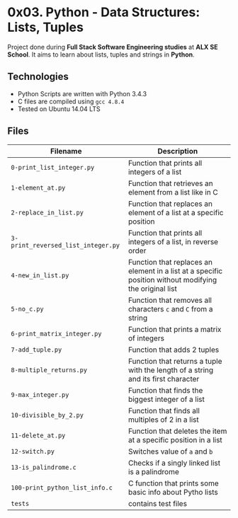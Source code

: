 # 0x03. Python - Data Structures: Lists, Tuples
Project done during **Full Stack Software Engineering studies** at **ALX SE School**. It aims to learn about lists, tuples and strings in **Python**.

## Technologies
* Python Scripts are written with Python 3.4.3
* C files are compiled using `gcc 4.8.4`
* Tested on Ubuntu 14.04 LTS

## Files
| Filename | Description |
| -------- | ----------- |
| `0-print_list_integer.py` | Function that prints all integers of a list |
| `1-element_at.py` | Function that retrieves an element from a list like in C |
| `2-replace_in_list.py` | Function that replaces an element of a list at a specific position |
| `3-print_reversed_list_integer.py` | Function that prints all integers of a list, in reverse order |
| `4-new_in_list.py` | Function that replaces an element in a list at a specific position without modifying the original list |
| `5-no_c.py` | Function that removes all characters `c` and `C` from a string |
| `6-print_matrix_integer.py` | Function that prints a matrix of integers |
| `7-add_tuple.py` | Function that adds 2 tuples |
| `8-multiple_returns.py` | Function that returns a tuple with the length of a string and its first character |
| `9-max_integer.py` | Function that finds the biggest integer of a list |
| `10-divisible_by_2.py` | Function that finds all multiples of 2 in a list |
| `11-delete_at.py` | Function that deletes the item at a specific position in a list |
| `12-switch.py` | Switches value of `a` and `b` |
| `13-is_palindrome.c` | Checks if a singly linked list is a palindrome |
| `100-print_python_list_info.c` | C function that prints some basic info about Pytho lists |
| `tests` | contains test files |
